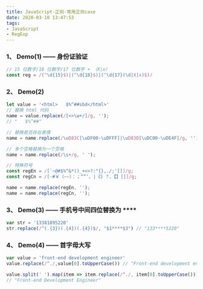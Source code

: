 ```yaml
---
title: JavaScript-正则-常用正则case
date: 2020-03-10 13:47:53
tags:
- JavaScript
- RegExp
---
```


### 1、 Demo(1) —— 身份证验证
```javascript
// 15 位数字/18 位数字/17 位数字 + （X|x）
const reg = /(^\d{15}$)|(^\d{18}$)|(^\d{17}(\d|X|x)$)/
```
<!-- more -->

### 2、 Demo(2)
```javascript
let value = '<html>   $%^##sbd</html>'
// 替换 html 代码
name = value.replace(/[<>\w+/]/g, '');
// "   $%^##"

// 替换是否存在表情
name = name.replace(/\uD83C[\uDF00-\uDFFF]|\uD83D[\uDC00-\uDE4F]/g, '');

// 多个空格替换为一个空格
name = name.replace(/\s+/g, ' ');

// 特殊符号
const regEn = /[`~@#$%^&*()_+<>?:"{},./;'[]]/g;
const regCn = /[·#￥（——）：；“”‘、|《》？、【】[]]/g;

name = name.replace(regEn, '');
name = name.replace(regCn, '');
```

### 3、  Demo(3) —— 手机号中间四位替换为 ****
```javascript
var str = '13381895220'
str.replace(/^(.{3})(.{4})(.{4})$/, "$1****$3") // "133****5220"
```

### 4、  Demo(4) —— 首字母大写
```javascript
var value = 'front-end development engineer'
value.replace(/^./,value[0].toUpperCase()) // "Front-end development engineer"

value.split(' ').map(item => item.replace(/^./, item[0].toUpperCase())).join(" ")
// "Front-end Development Engineer"
```
